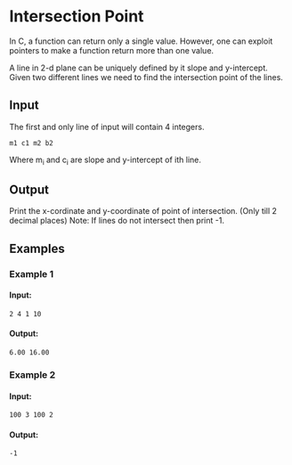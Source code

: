 # Intersection Point

In C, a function can return only a single value. However, one can exploit pointers to make a function return more than one value.

A line in 2-d plane can be uniquely defined by it slope and y-intercept. Given two different lines we need to find the intersection point of the lines. 


## Input

The first and only line of input will contain 4 integers.

```
m1 c1 m2 b2
```

Where m<sub>i</sub> and c<sub>i</sub> are slope and y-intercept of ith line.

## Output

Print the x-cordinate and y-coordinate of point of intersection. (Only till 2 decimal places)
Note: If lines do not intersect then print -1.


## Examples

### Example 1
#### Input:
```
2 4 1 10
```
#### Output:
```
6.00 16.00
```

### Example 2
#### Input:
```
100 3 100 2
```
#### Output:
```
-1
```
